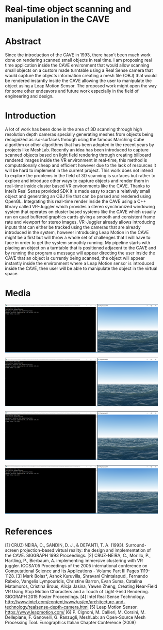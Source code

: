 # Real-time object scanning and manipulation in the CAVE

# Abstract

Since the introduction of the CAVE in 1993, there hasn’t been much work done on rendering scanned small objects in real time. I am proposing real time application inside the CAVE environment that would allow scanning small objects on a custom made turntable using a Real Sense camera that would capture the objects information creating a mesh file (OBJ) that would be rendered instantly inside the CAVE allowing the user to manipulate the object using a Leap Motion Sensor. The proposed work might open the way for some other endeavors and future work especially in the field of engineering and design.

# Introduction

A lot of work has been done in the area of 3D scanning through high resolution depth cameras specially generating meshes from objects being recognized as iso-surfaces through using the famous Marching Cube algorithm or other algorithms that has been adopted in the recent years by projects like MeshLab. Recently an idea has been introduced to capture scanned objects based on light field rendering through creating billboard rendered images inside the VR environment in real-time, this method is computationally cheap and efficient however due to the lack of resources it will be hard to implement in the current project. This work does not intend to explore the problems in the field of 3D scanning is surfaces but rather to explore and introduce other ways to capture objects and render them in real-time inside cluster based VR environments like the CAVE. 
Thanks to Intel’s Real Sense provided SDK it is made easy to scan a relatively small object and generating an OBJ file that can be parsed and rendered using OpenGL. Integrating this real-time render inside the CAVE using a C++ library called VR-Juggler which provides a stereo synchronized windowing system that operates on cluster based systems like the CAVE which usually run on quad buffered graphics cards giving a smooth and consistent frame rate and viewport for stereo images.
VR-Juggler already allows introducing inputs that can either be tracked using the cameras that are already introduced in the system, however introducing Leap Motion in the CAVE might be a first but will throw a whole set of challenges that I will have to face in order to get the system smoothly running.
My pipeline starts with placing an object on a turntable that is positioned adjacent to the CAVE and by running the program a message will appear directing the user inside the CAVE that an object is currently being scanned, the object will appear instantly inside the environment where a Leap Motion sensor is introduced inside the CAVE, then user will be able to manipulate the object in the virtual space.

# Media

![CAVESCANNER](https://github.com/iebeid/RaymarcherVR/blob/master/raymarcher.png "CAVESCANNER")

![CAVESCANNER](https://github.com/iebeid/RaymarcherVR/blob/master/raymarcher.png "CAVESCANNER")

![CAVESCANNER](https://github.com/iebeid/RaymarcherVR/blob/master/raymarcher.png "CAVESCANNER")

![CAVESCANNER](https://github.com/iebeid/RaymarcherVR/blob/master/raymarcher.png "CAVESCANNER")

# References

[1]	CRUZ-NEIRA, C., SANDIN, D. J., & DEFANTI, T. A. (1993). Surround- screen projection-based virtual reality: the design and implementation of the CAVE. SIGGRAPH 1993 Proceedings.
[2]	CRUZ-NEIRA, C., Morillo, P., Hartling, P., Bierbaum, A. implementing immersive clustering with VR juggler. ICCSA'05 Proceedings of the 2005 international conference on Computational Science and Its Applications - Volume Part III Pages 1119-1128.
[3]	Mark Bolas*, Ashok Kuruvilla, Shravani Chintalapudi, Fernando Rabelo, Vangelis Lympouridis, Christine Barron, Evan Suma, Catalina Matamoros, Cristina Brous, Alicja Jasina, Yawen Zheng, Creating Near-Field VR Using Stop Motion Characters and a Touch of Light-Field Rendering. SIGGRAPH 2015 Poster Proceedings.
[4]	Intel Real Sense Technology. http://www.intel.com/content/www/us/en/architecture-and-technology/realsense-depth-camera.html
[5]	Leap Motion Sensor. https://www.leapmotion.com/
[6]	P. Cignoni, M. Callieri, M. Corsini, M. Dellepiane, F. Ganovelli, G. Ranzugli, MeshLab: an Open-Source Mesh Processing Tool. Eurographics Italian Chapter Conference (2008)
